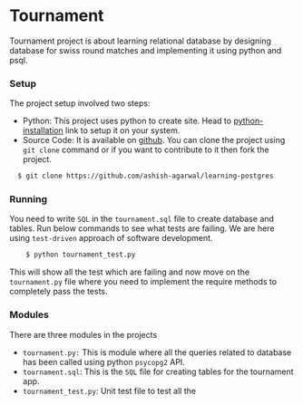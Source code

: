 # Tournament

Tournament project is about learning relational database by designing database for swiss round matches and implementing it using python and psql.

### Setup
The project setup involved two steps:
  - Python: This project uses python to create site. Head to [python-installation] link to setup it on your system.
  - Source Code: It is available on [github]. You can clone the project using ```git clone``` command or if you want to contribute to it then fork the project.
```bash
  $ git clone https://github.com/ashish-agarwal/learning-postgres
```

### Running
You need to write `SQL` in the `tournament.sql` file to create database and tables.
Run below commands to see what tests are failing. We are here using `test-driven` approach
of software development.
```python
    $ python tournament_test.py
```
This will show all the test which are failing and now move on the `tournament.py` file where you need to implement the require methods to completely pass the tests.

### Modules
There are three modules in the projects
  - ```tournament.py:``` This is module where all the queries related to database has been called using python `psycopg2` API.
  - ```tournament.sql```: This is the `SQL` file for creating tables for the tournament app.
  - ```tournament_test.py```: Unit test file to test all the


[python-installation]: <https://docs.python.org/2/using>
[github]: <https://github.com/ashish-agarwal/learning-postgres>